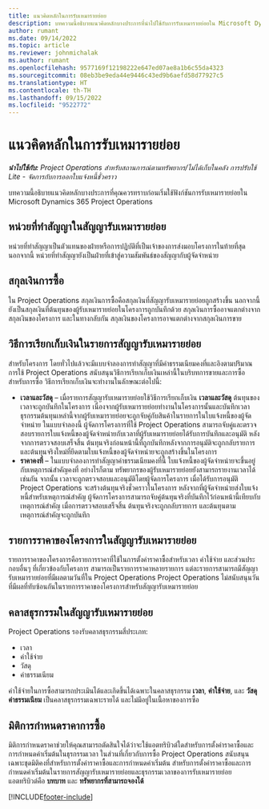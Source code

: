 ```yaml
---
title: แนวคิดหลักในการรับเหมารายย่อย
description: บทความนี้อธิบายแนวคิดหลักบางประการที่นำไปใช้กับการรับเหมารายย่อยใน Microsoft Dynamics 365 Project Operations
author: rumant
ms.date: 09/14/2022
ms.topic: article
ms.reviewer: johnmichalak
ms.author: rumant
ms.openlocfilehash: 9577169f12198222e647ed07ae8a1b6c55da4323
ms.sourcegitcommit: 08eb3be9eda44e9446c43ed9b6aefd58d77927c5
ms.translationtype: HT
ms.contentlocale: th-TH
ms.lasthandoff: 09/15/2022
ms.locfileid: "9522772"
---
```

# <a name="key-concepts-in-subcontracting"></a>แนวคิดหลักในการรับเหมารายย่อย


_**นำไปใช้กับ:** Project Operations สำหรับสถานการณ์ตามทรัพยากร/ไม่ได้เก็บในคลัง การปรับใช้ Lite - จัดการกับการออกใบแจ้งหนี้ชั่วคราว_

บทความนี้อธิบายแนวคิดหลักบางประการที่คุณควรทราบก่อนเริ่มใช้ฟังก์ชันการรับเหมารายย่อยใน Microsoft Dynamics 365 Project Operations

## <a name="contracting-unit-on-the-subcontract"></a>หน่วยที่ทำสัญญาในสัญญารับเหมารายย่อย

หน่วยที่ทำสัญญาเป็นตัวแทนของฝ่ายหรือการปฏิบัติที่เป็นเจ้าของการส่งมอบโครงการในท้ายที่สุด นอกจากนี้ หน่วยที่ทำสัญญายังเป็นฝ่ายที่เข้าสู่ความสัมพันธ์ของสัญญากับผู้จัดจำหน่าย

## <a name="purchase-currency"></a>สกุลเงินการซื้อ

ใน Project Operations สกุลเงินการซื้อคือสกุลเงินที่สัญญารับเหมารายย่อยถูกสร้างขึ้น นอกจากนี้ ยังเป็นสกุลเงินที่ต้นทุนของผู้รับเหมารายย่อยในโครงการถูกบันทึกด้วย สกุลเงินการซื้ออาจแตกต่างจากสกุลเงินของโครงการ และในทางกลับกัน สกุลเงินของโครงการอาจแตกต่างจากสกุลเงินการขาย

## <a name="billing-methods-on-subcontract-lines"></a>วิธีการเรียกเก็บเงินในรายการสัญญารับเหมารายย่อย

สำหรับโครงการ โดยทั่วไปแล้วจะมีแบบจำลองการทำสัญญาที่มีค่าธรรมเนียมคงที่และอิงตามปริมาณการใช้ Project Operations สนับสนุนวิธีการเรียกเก็บเงินเหล่านี้ในบริบทการขายและการซื้อ สำหรับการซื้อ วิธีการเรียกเก็บเงินจะทำงานในลักษณะต่อไปนี้:

- **เวลาและวัสดุ** – เมื่อรายการสัญญารับเหมารายย่อยใช้วิธีการเรียกเก็บเงิน **เวลาและวัสดุ** ต้นทุนของเวลาจะถูกบันทึกในโครงการ เนื่องจากผู้รับเหมารายย่อยทำงานในโครงการนั้นและบันทึกเวลา ธุรกรรมต้นทุนเหล่านี้จากผู้รับเหมารายย่อยจะถูกจับคู่กับสินค้าในรายการในใบแจ้งหนี้ของผู้จัดจำหน่าย ในแบบจำลองนี้ ผู้จัดการโครงการที่ใช้ Project Operations สามารถจับคู่และตรวจสอบรายการใบแจ้งหนี้ของผู้จัดจำหน่ายกับเวลาที่ผู้รับเหมารายย่อยได้รับการบันทึกและอนุมัติ หลังจากการตรวจสอบเสร็จสิ้น ต้นทุนจริงก่อนหน้านี้ที่ถูกบันทึกหลังจากการอนุมัติจะถูกกลับรายการ และต้นทุนจริงใหม่ที่ยึดตามใบแจ้งหนี้ของผู้จัดจำหน่ายจะถูกสร้างขึ้นในโครงการ
- **ราคาคงที่** – ในแบบจำลองการทำสัญญาค่าธรรมเนียมคงที่นี้ ใบแจ้งหนี้ของผู้จัดจำหน่ายจะขึ้นอยู่กับเหตุการณ์สำคัญคงที่ อย่างไรก็ตาม ทรัพยากรของผู้รับเหมารายย่อยยังสามารถรายงานเวลาได้เช่นกัน จากนั้น เวลาจะถูกตรวจสอบและอนุมัติโดยผู้จัดการโครงการ เมื่อได้รับการอนุมัติ Project Operations จะสร้างต้นทุนจริงชั่วคราวในโครงการ หลังจากที่ผู้จัดจำหน่ายส่งใบแจ้งหนี้สำหรับเหตุการณ์สำคัญ ผู้จัดการโครงการสามารถจับคู่ต้นทุนจริงที่บันทึกไว้ก่อนหน้านี้เทียบกับเหตุการณ์สำคัญ เมื่อการตรวจสอบเสร็จสิ้น ต้นทุนจริงจะถูกกลับรายการ และต้นทุนตามเหตุการณ์สำคัญจะถูกบันทึก

## <a name="project-price-lists-on-subcontracts"></a>รายการราคาของโครงการในสัญญารับเหมารายย่อย

รายการราคาของโครงการคือรายการราคาที่ใช้ในการตั้งค่าราคาซื้อสำหรับเวลา ค่าใช้จ่าย และส่วนประกอบอื่นๆ ที่เกี่ยวข้องกับโครงการ สามารถเป็นรายการราคาหลายรายการ แต่ละรายการสามารถมีสัญญารับเหมารายย่อยที่มีผลตามวันที่ใน Project Operations Project Operations ไม่สนับสนุนวันที่มีผลที่ทับซ้อนกันในรายการราคาของโครงการสำหรับสัญญารับเหมารายย่อย

## <a name="transaction-classes-on-subcontracts"></a>คลาสธุรกรรมในสัญญารับเหมารายย่อย

Project Operations รองรับคลาสธุรกรรมสี่ประเภท:

- เวลา
- ค่าใช้จ่าย
- วัสดุ
- ค่าธรรมเนียม

ค่าใช้จ่ายในการซื้อสามารถประเมินได้และเกิดขึ้นได้เฉพาะในคลาสธุรกรรม **เวลา**, **ค่าใช้จ่าย**, และ **วัสดุ** **ค่าธรรมเนียม** เป็นคลาสธุรกรรมเฉพาะรายได้ และไม่มีอยู่ในเนื้อหาของการซื้อ

## <a name="purchase-pricing-dimensions"></a>มิติการกำหนดราคาการซื้อ

มิติการกำหนดราคาช่วยให้คุณสามารถตัดสินใจได้ว่าจะใช้แอตทริบิวต์ใดสำหรับการตั้งค่าราคาซื้อและการกำหนดค่าเริ่มต้นในธุรกรรมเวลา ในส่วนที่เกี่ยวกับการซื้อ Project Operations สนับสนุนเฉพาะชุดมิติคงที่สำหรับการตั้งค่าราคาซื้อและการกำหนดค่าเริ่มต้น สำหรับการตั้งค่าราคาซื้อและการกำหนดค่าเริ่มต้นในรายการสัญญารับเหมารายย่อยและธุรกรรมเวลาของการรับเหมารายย่อย แอตทริบิวต์คือ **บทบาท** และ **ทรัพยากรที่สามารถจองได้**

[!INCLUDE[footer-include](../../includes/footer-banner.md)]
